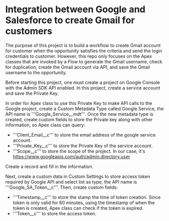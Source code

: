 # Integration between Google and Salesforce to create Gmail for customers
The purpose of this project is to build a workflow to create Gmail account for customer when the opportunity satisfies the criteria and send the login credentials to customer. However, this repo only focuses on the Apex classes that are invoked by a Flow to generate the Gmail username, check for duplication, create the Gmail account via API, and save the Gmail username to the opportunity.

Before starting this project, one must create a project on Google Console with the Admin SDK API enabled. In this project, create a service account and save the Private Key.

In order for Apex class to use this Private Key to make API calls to the Google project, create a Custom Metadata Type called Google Service, the API name is '''Google_Service__mdt'''. Once the new metadata type is created, create custom fields to store the Private key along with other information, so Apex class can query:
- '''Client_Email__c''' to store the email address of the google service account.
- '''Private_Key__c''' to store the Private Key of the service account.
- '''Scope__c''' to store the scope of the project. In our case, it's https://www.googleapis.com/auth/admin.directory.user

Create a record and fill in the information.

Next, create a custom data in Custom Settings to store access token required by Google API and select list as type, the API name is '''Google_SA_Token__c'''. Then, create custom fields:
- '''Timestamp__c''' to store the stamp the time of token creation. Since token is only valid for 60 minutes, using the timestamp of when the token is created, Apex class can check if the token is expired.
- '''Token__c''' to store the access token.